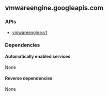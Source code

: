 ## vmwareengine.googleapis.com

### APIs

* [ vmwareengine:v1 ]( https://vmwareengine.googleapis.com/$discovery/rest?version=v1 )

### Dependencies

#### Automatically enabled services

None

#### Reverse dependencies

None
